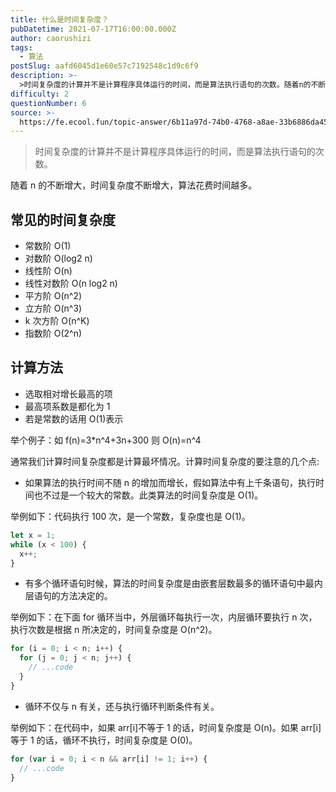 ```yaml
---
title: 什么是时间复杂度？
pubDatetime: 2021-07-17T16:00:00.000Z
author: caorushizi
tags:
  - 算法
postSlug: aafd6045d1e60e57c7192548c1d9c6f9
description: >-
  >时间复杂度的计算并不是计算程序具体运行的时间，而是算法执行语句的次数。随着n的不断增大，时间复杂度不断增大，算法花费时间越多。常见的时间复杂度--------*常数阶O(1)*对数阶O(log2n)
difficulty: 2
questionNumber: 6
source: >-
  https://fe.ecool.fun/topic-answer/6b11a97d-74b0-4768-a8ae-33b6886da458?orderBy=updateTime&order=desc&tagId=15
---
```


> 时间复杂度的计算并不是计算程序具体运行的时间，而是算法执行语句的次数。

随着 n 的不断增大，时间复杂度不断增大，算法花费时间越多。

## 常见的时间复杂度

- 常数阶 O(1)
- 对数阶 O(log2 n)
- 线性阶 O(n)
- 线性对数阶 O(n log2 n)
- 平方阶 O(n^2)
- 立方阶 O(n^3)
- k 次方阶 O(n^K)
- 指数阶 O(2^n)

## 计算方法

- 选取相对增长最高的项
- 最高项系数是都化为 1
- 若是常数的话用 O(1)表示

举个例子：如 f(n)=3\*n^4+3n+300 则 O(n)=n^4

通常我们计算时间复杂度都是计算最坏情况。计算时间复杂度的要注意的几个点:

- 如果算法的执行时间不随 n 的增加而增长，假如算法中有上千条语句，执行时间也不过是一个较大的常数。此类算法的时间复杂度是 O(1)。

举例如下：代码执行 100 次，是一个常数，复杂度也是 O(1)。

```javascript
let x = 1;
while (x < 100) {
  x++;
}
```

- 有多个循环语句时候，算法的时间复杂度是由嵌套层数最多的循环语句中最内层语句的方法决定的。

举例如下：在下面 for 循环当中，外层循环每执行一次，内层循环要执行 n 次，执行次数是根据 n 所决定的，时间复杂度是 O(n^2)。

```javascript
for (i = 0; i < n; i++) {
  for (j = 0; j < n; j++) {
    // ...code
  }
}
```

- 循环不仅与 n 有关，还与执行循环判断条件有关。

举例如下：在代码中，如果 arr\[i\]不等于 1 的话，时间复杂度是 O(n)。如果 arr\[i\]等于 1 的话，循环不执行，时间复杂度是 O(0)。

```javascript
for (var i = 0; i < n && arr[i] != 1; i++) {
  // ...code
}
```
